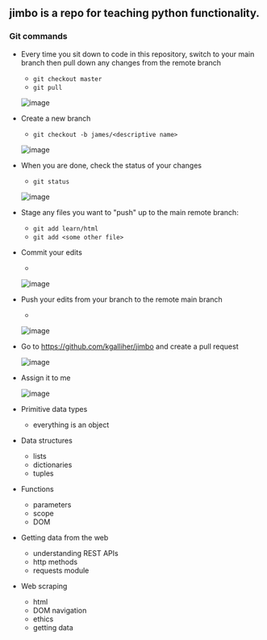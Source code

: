 ## jimbo is a repo for teaching python functionality.

### Git commands
- Every time you sit down to code in this repository, switch to your main branch then pull down any changes from the remote branch
    -  ```git checkout master```
    -  ```git pull```

    ![image](https://user-images.githubusercontent.com/3092265/112068520-4c98cd80-8b27-11eb-8113-1def7330cfb6.png)

- Create a new branch
    - ```git checkout -b james/<descriptive name>```
    
    ![image](https://user-images.githubusercontent.com/3092265/112068488-3ee34800-8b27-11eb-8894-15e031a46e96.png)

 
- When you are done, check the status of your changes
    - ```git status```
    
    ![image](https://user-images.githubusercontent.com/3092265/112068555-62a68e00-8b27-11eb-894b-2ad345839631.png)

- Stage any files you want to "push" up to the main remote branch:
    - ```git add learn/html```
    - ```git add <some other file>```

- Commit your edits
    - ```git commit -m "brief description of what you did"

    ![image](https://user-images.githubusercontent.com/3092265/112068640-8c5fb500-8b27-11eb-8644-2888d731163f.png)

- Push your edits from your branch to the remote main branch
    - ```git push origin <your_branch_name>

    ![image](https://user-images.githubusercontent.com/3092265/112068677-aac5b080-8b27-11eb-86aa-303e32c2fa46.png)

- Go to https://github.com/kgalliher/jimbo and create a pull request

    ![image](https://user-images.githubusercontent.com/3092265/112068948-27f12580-8b28-11eb-9bbb-9f2169e5b3f8.png)

- Assign it to me
    
    ![image](https://user-images.githubusercontent.com/3092265/112069007-435c3080-8b28-11eb-8e0c-b12904fe50eb.png)

    
- Primitive data types
    - everything is an object
- Data structures
    - lists
    - dictionaries
    - tuples
- Functions
    - parameters
    - scope
    - DOM
- Getting data from the web
    - understanding REST APIs
    - http methods
    - requests module
- Web scraping
    - html
    - DOM navigation
    - ethics
    - getting data

